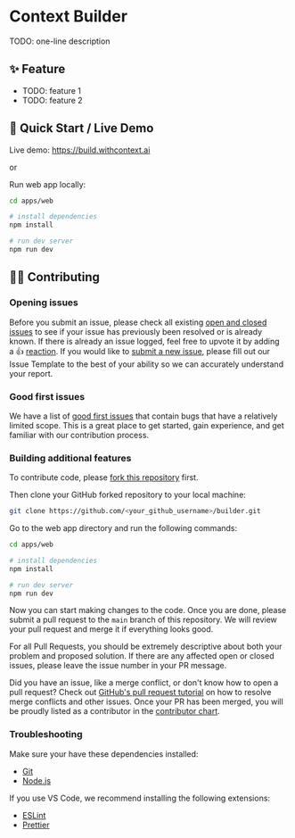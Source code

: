 # Context Builder

TODO: one-line description

## ✨ Feature

- TODO: feature 1
- TODO: feature 2

## 🚀 Quick Start / Live Demo

Live demo: https://build.withcontext.ai

or

Run web app locally:

```bash
cd apps/web

# install dependencies
npm install

# run dev server
npm run dev
```

## 🧑‍💻 Contributing

### Opening issues

Before you submit an issue, please check all existing [open and closed issues](https://github.com/withcontext-ai/builder/issues) to see if your issue has previously been resolved or is already known. If there is already an issue logged, feel free to upvote it by adding a 👍 [reaction](https://github.com/blog/2119-add-reactions-to-pull-requests-issues-and-comments). If you would like to [submit a new issue](https://github.com/withcontext-ai/builder/issues/new/choose), please fill out our Issue Template to the best of your ability so we can accurately understand your report.

### Good first issues

We have a list of [good first issues](https://github.com/withcontext-ai/builder/labels/good%20first%20issue) that contain bugs that have a relatively limited scope. This is a great place to get started, gain experience, and get familiar with our contribution process.

### Building additional features

To contribute code, please [fork this repository](https://github.com/withcontext-ai/builder/fork) first.

Then clone your GitHub forked repository to your local machine:

```bash
git clone https://github.com/<your_github_username>/builder.git
```

Go to the web app directory and run the following commands:

```bash
cd apps/web

# install dependencies
npm install

# run dev server
npm run dev
```

Now you can start making changes to the code. Once you are done, please submit a pull request to the `main` branch of this repository. We will review your pull request and merge it if everything looks good.

For all Pull Requests, you should be extremely descriptive about both your problem and proposed solution. If there are any affected open or closed issues, please leave the issue number in your PR message.

Did you have an issue, like a merge conflict, or don't know how to open a pull request? Check out [GitHub's pull request tutorial](https://docs.github.com/en/pull-requests/collaborating-with-pull-requests) on how to resolve merge conflicts and other issues. Once your PR has been merged, you will be proudly listed as a contributor in the [contributor chart](https://github.com/withcontext-ai/builder/graphs/contributors).

### Troubleshooting

Make sure your have these dependencies installed:

- [Git](https://git-scm.com/downloads)
- [Node.js](https://nodejs.org/en/download/)

If you use VS Code, we recommend installing the following extensions:

- [ESLint](https://marketplace.visualstudio.com/items?itemName=dbaeumer.vscode-eslint)
- [Prettier](https://marketplace.visualstudio.com/items?itemName=esbenp.prettier-vscode)

